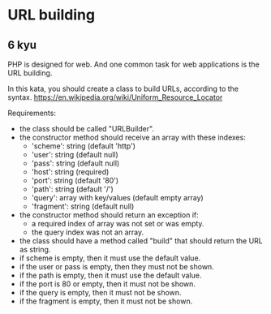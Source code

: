 # URL building
## 6 kyu

PHP is designed for web. And one common task for web applications is the URL building.

In this kata, you should create a class to build URLs, according to the syntax. https://en.wikipedia.org/wiki/Uniform_Resource_Locator

Requirements:

- the class should be called "URLBuilder".
- the constructor method should receive an array with these indexes:
    - 'scheme': string (default 'http')
    - 'user': string (default null)
    - 'pass': string (default null)
    - 'host': string (required)
    - 'port': string (default '80')
    - 'path': string (default '/')
    - 'query': array with key/values (default empty array)
    - 'fragment': string (default null)
- the constructor method should return an exception if:
    - a required index of array was not set or was empty.
    - the query index was not an array.
- the class should have a method called "build" that should return the URL as string.
- if scheme is empty, then it must use the default value.
- if the user or pass is empty, then they must not be shown.
- if the path is empty, then it must use the default value.
- if the port is 80 or empty, then it must not be shown.
- if the query is empty, then it must not be shown.
- if the fragment is empty, then it must not be shown.


